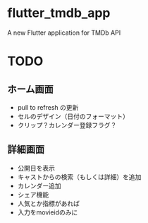 # flutter_tmdb_app

A new Flutter application for TMDb API

# TODO

## ホーム画面

- pull to refresh の更新
- セルのデザイン（日付のフォーマット）
- クリップ？カレンダー登録フラグ？

## 詳細画面

- 公開日を表示
- キャストからの検索（もしくは詳細）を追加
- カレンダー追加
- シェア機能
- 人気とか指標があれば
- 入力をmovieidのみに
